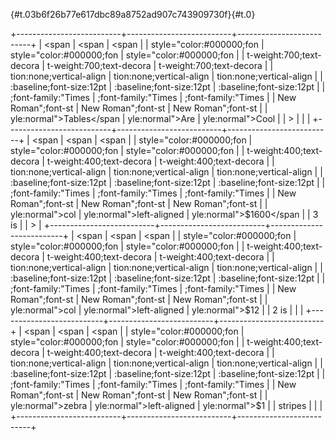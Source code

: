 <span
style="color:#000000;font-weight:400;text-decoration:none;vertical-align:baseline;font-size:11pt;font-family:&quot;Arial&quot;;font-style:normal"></span>

[](){#t.03b6f26b77e617dbc89a8752ad907c743909730f}[](){#t.0}

+--------------------------+--------------------------+--------------------------+
| <span                    | <span                    | <span                    |
| style="color:#000000;fon | style="color:#000000;fon | style="color:#000000;fon |
| t-weight:700;text-decora | t-weight:700;text-decora | t-weight:700;text-decora |
| tion:none;vertical-align | tion:none;vertical-align | tion:none;vertical-align |
| :baseline;font-size:12pt | :baseline;font-size:12pt | :baseline;font-size:12pt |
| ;font-family:&quot;Times | ;font-family:&quot;Times | ;font-family:&quot;Times |
|  New Roman&quot;;font-st |  New Roman&quot;;font-st |  New Roman&quot;;font-st |
| yle:normal">Tables</span | yle:normal">Are</span>   | yle:normal">Cool</span>  |
| >                        |                          |                          |
+--------------------------+--------------------------+--------------------------+
| <span                    | <span                    | <span                    |
| style="color:#000000;fon | style="color:#000000;fon | style="color:#000000;fon |
| t-weight:400;text-decora | t-weight:400;text-decora | t-weight:400;text-decora |
| tion:none;vertical-align | tion:none;vertical-align | tion:none;vertical-align |
| :baseline;font-size:12pt | :baseline;font-size:12pt | :baseline;font-size:12pt |
| ;font-family:&quot;Times | ;font-family:&quot;Times | ;font-family:&quot;Times |
|  New Roman&quot;;font-st |  New Roman&quot;;font-st |  New Roman&quot;;font-st |
| yle:normal">col          | yle:normal">left-aligned | yle:normal">\$1600</span |
| 3 is</span>              | </span>                  | >                        |
+--------------------------+--------------------------+--------------------------+
| <span                    | <span                    | <span                    |
| style="color:#000000;fon | style="color:#000000;fon | style="color:#000000;fon |
| t-weight:400;text-decora | t-weight:400;text-decora | t-weight:400;text-decora |
| tion:none;vertical-align | tion:none;vertical-align | tion:none;vertical-align |
| :baseline;font-size:12pt | :baseline;font-size:12pt | :baseline;font-size:12pt |
| ;font-family:&quot;Times | ;font-family:&quot;Times | ;font-family:&quot;Times |
|  New Roman&quot;;font-st |  New Roman&quot;;font-st |  New Roman&quot;;font-st |
| yle:normal">col          | yle:normal">left-aligned | yle:normal">\$12</span>  |
| 2 is</span>              | </span>                  |                          |
+--------------------------+--------------------------+--------------------------+
| <span                    | <span                    | <span                    |
| style="color:#000000;fon | style="color:#000000;fon | style="color:#000000;fon |
| t-weight:400;text-decora | t-weight:400;text-decora | t-weight:400;text-decora |
| tion:none;vertical-align | tion:none;vertical-align | tion:none;vertical-align |
| :baseline;font-size:12pt | :baseline;font-size:12pt | :baseline;font-size:12pt |
| ;font-family:&quot;Times | ;font-family:&quot;Times | ;font-family:&quot;Times |
|  New Roman&quot;;font-st |  New Roman&quot;;font-st |  New Roman&quot;;font-st |
| yle:normal">zebra        | yle:normal">left-aligned | yle:normal">\$1</span>   |
| stripes</span>           | </span>                  |                          |
+--------------------------+--------------------------+--------------------------+

<span></span>

<div>

<span
style="font-size:12pt;font-family:&quot;Times New Roman&quot;;color:#000000;font-weight:400"> </span>

</div>
